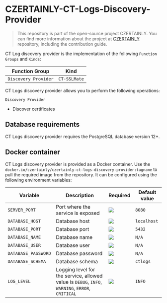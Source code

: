 # CZERTAINLY-CT-Logs-Discovery-Provider

> This repository is part of the open-source project CZERTAINLY. You can find more information about the project at [CZERTAINLY](https://github.com/CZERTAINLY/CZERTAINLY) repository, including the contribution guide.

CT Log discovery provider is the implementation of the following `Function Groups` and `Kinds`:

| Function Group       | Kind         |
|----------------------|--------------|
| `Discovery Provider` | `CT-SSLMate` |

CT Logs discovery provider allows you to perform the following operations:

`Discovery Provider`
- Discover certificates

## Database requirements

CT Logs discovery provider requires the PostgreSQL database version 12+.

## Docker container

CT Logs discovery provider is provided as a Docker container. Use the `docker.io/czertainly/czertainly-ct-logs-discovery-provider:tagname` to pull the required image from the repository. It can be configured using the following environment variables:

| Variable            | Description                                                                                     | Required                                           | Default value |
|---------------------|-------------------------------------------------------------------------------------------------|----------------------------------------------------|---------------|
| `SERVER_PORT`       | Port where the service is exposed                                                               | ![](https://img.shields.io/badge/-NO-red.svg)      | `8080`        |
| `DATABASE_HOST`     | Database host                                                                                   | ![](https://img.shields.io/badge/-NO-red.svg)      | `localhost`   |
| `DATABASE_PORT`     | Database port                                                                                   | ![](https://img.shields.io/badge/-NO-red.svg)      | `5432`        |
| `DATABASE_NAME`     | Database name                                                                                   | ![](https://img.shields.io/badge/-YES-success.svg) | `N/A`         |
| `DATABASE_USER`     | Database user                                                                                   | ![](https://img.shields.io/badge/-YES-success.svg) | `N/A`         |
| `DATABASE_PASSWORD` | Database password                                                                               | ![](https://img.shields.io/badge/-YES-success.svg) | `N/A`         |
| `DATABASE_SCHEMA`   | Database schema                                                                                 | ![](https://img.shields.io/badge/-NO-red.svg)      | `ctlogs`      |
| `LOG_LEVEL`         | Logging level for the service, allowed value is `DEBUG`, `INFO`, `WARNING`, `ERROR`, `CRITICAL` | ![](https://img.shields.io/badge/-NO-red.svg)      | `INFO`        |
